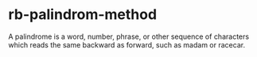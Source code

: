 # rb-palindrom-method
A palindrome is a word, number, phrase, or other sequence of characters which reads the same backward as forward, such as madam or racecar.
